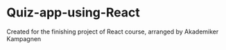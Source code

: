 # Quiz-app-using-React
Created for the finishing project of React course, arranged by Akademiker Kampagnen
